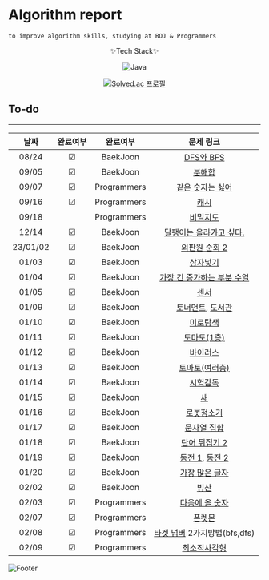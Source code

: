 # Algorithm report

    to improve algorithm skills, studying at BOJ & Programmers

<center>
✨Tech Stack✨

![Java](https://img.shields.io/badge/java-%23ED8B00.svg?style=for-the-badge&logo=java&logoColor=white)

[![Solved.ac
프로필](http://mazassumnida.wtf/api/v2/generate_badge?boj=abovenormal5023)](https://solved.ac/abovenormal5023)

</center>

## To-do

---

|   날짜   | 완료여부 |  완료여부   |                                            문제 링크                                             |
| :------: | :------: | :---------: | :----------------------------------------------------------------------------------------------: |
|  08/24   | &#9745;  |  BaekJoon   |                        [DFS와 BFS](https://www.acmicpc.net/problem/1260)                         |
|  09/05   | &#9745;  |  BaekJoon   |                          [분해합](https://www.acmicpc.net/problem/2231)                          |
|  09/07   | &#9745;  | Programmers |       [같은 숫자는 싫어](https://school.programmers.co.kr/learn/courses/30/lessons/12906)        |
|  09/16   | &#9745;  | Programmers |             [캐시](https://school.programmers.co.kr/learn/courses/30/lessons/17680)              |
|  09/18   |          | Programmers |           [비밀지도](https://school.programmers.co.kr/learn/courses/30/lessons/17681)            |
|  12/14   | &#9745;  |  BaekJoon   |                 [달팽이는 올라가고 싶다.](https://www.acmicpc.net/problem/2869)                  |
| 23/01/02 | &#9745;  |  BaekJoon   |                      [외판원 순회 2](https://www.acmicpc.net/problem/10971)                      |
|  01/03   | &#9745;  |  BaekJoon   |                         [상자넣기](https://www.acmicpc.net/problem/1965)                         |
|  01/04   | &#9745;  |  BaekJoon   |               [가장 긴 증가하는 부분 수열](https://www.acmicpc.net/problem/11053)                |
|  01/05   | &#9745;  |  BaekJoon   |                           [센서](https://www.acmicpc.net/problem/2212)                           |
|  01/09   | &#9745;  |  BaekJoon   | [토너먼트](https://www.acmicpc.net/problem/1057), [도서관](https://www.acmicpc.net/problem/1461) |
|  01/10   | &#9745;  |  BaekJoon   |                         [미로탐색](https://www.acmicpc.net/problem/2178)                         |
|  01/11   | &#9745;  |  BaekJoon   |                       [토마토(1층)](https://www.acmicpc.net/problem/7576)                        |
|  01/12   | &#9745;  |  BaekJoon   |                         [바이러스](https://www.acmicpc.net/problem/2606)                         |
|  01/13   | &#9745;  |  BaekJoon   |                      [토마토(여러층)](https://www.acmicpc.net/problem/7569)                      |
|  01/14   | &#9745;  |  BaekJoon   |                        [시험감독](https://www.acmicpc.net/problem/13458)                         |
|  01/15   | &#9745;  |  BaekJoon   |                            [새](https://www.acmicpc.net/problem/1568)                            |
|  01/16   | &#9745;  |  BaekJoon   |                       [로봇청소기](https://www.acmicpc.net/problem/14503)                        |
|  01/17   | &#9745;  |  BaekJoon   |                       [문자열 집합](https://www.acmicpc.net/problem/14425)                       |
|  01/18   | &#9745;  |  BaekJoon   |                      [단어 뒤집기 2](https://www.acmicpc.net/problem/17413)                      |
|  01/19   | &#9745;  |  BaekJoon   |  [동전 1](https://www.acmicpc.net/problem/2293), [동전 2](https://www.acmicpc.net/problem/2294)  |
|  01/20   | &#9745;  |  BaekJoon   |                      [가장 많은 글자](https://www.acmicpc.net/problem/1371)                      |
|  02/02   | &#9745;  |  BaekJoon   |                           [빙산](https://www.acmicpc.net/problem/2573)                           |
|  02/03   | &#9745;  | Programmers |        [다음에 올 숫자](https://school.programmers.co.kr/learn/courses/30/lessons/120924)        |
|  02/07   | &#9745;  | Programmers |             [폰켓몬](https://school.programmers.co.kr/learn/courses/30/lessons/1845)             |
|  02/08   | &#9745;  | Programmers | [타겟 넘버](https://school.programmers.co.kr/learn/courses/30/lessons/43165) 2가지방법(bfs,dfs)  |
|  02/09   | &#9745;  | Programmers |         [최소직사각형](https://school.programmers.co.kr/learn/courses/30/lessons/86491)          |

[//]: # "☐ 체크 x "
[//]: # "☑ 체크 o"

![Footer](https://capsule-render.vercel.app/api?type=waving&color=auto&height=200&section=footer)
